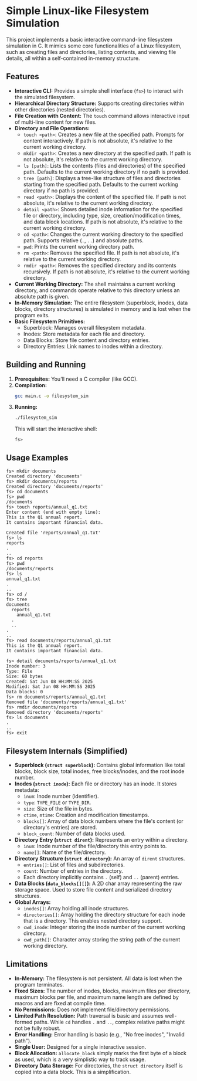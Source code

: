 # Simple Linux-like Filesystem Simulation

This project implements a basic interactive command-line filesystem simulation in C. It mimics some core functionalities of a Linux filesystem, such as creating files and directories, listing contents, and viewing file details, all within a self-contained in-memory structure.

## Features

*   **Interactive CLI:** Provides a simple shell interface (`fs>`) to interact with the simulated filesystem.
*   **Hierarchical Directory Structure:** Supports creating directories within other directories (nested directories).
*   **File Creation with Content:** The `touch` command allows interactive input of multi-line content for new files.
*   **Directory and File Operations:**
    *   `touch <path>`: Creates a new file at the specified path. Prompts for content interactively. If path is not absolute, it's relative to the current working directory.
    *   `mkdir <path>`: Creates a new directory at the specified path. If path is not absolute, it's relative to the current working directory.
    *   `ls [path]`: Lists the contents (files and directories) of the specified path. Defaults to the current working directory if no path is provided.
    *   `tree [path]`: Displays a tree-like structure of files and directories starting from the specified path. Defaults to the current working directory if no path is provided.
    *   `read <path>`: Displays the content of the specified file. If path is not absolute, it's relative to the current working directory.
    *   `detail <path>`: Shows detailed inode information for the specified file or directory, including type, size, creation/modification times, and data block locations. If path is not absolute, it's relative to the current working directory.
    *   `cd <path>`: Changes the current working directory to the specified path. Supports relative (`.`, `..`) and absolute paths.
    *   `pwd`: Prints the current working directory path.
    *   `rm <path>`: Removes the specified file. If path is not absolute, it's relative to the current working directory.
    *   `rmdir <path>`: Removes the specified directory and its contents recursively. If path is not absolute, it's relative to the current working directory.
*   **Current Working Directory:** The shell maintains a current working directory, and commands operate relative to this directory unless an absolute path is given.
*   **In-Memory Simulation:** The entire filesystem (superblock, inodes, data blocks, directory structures) is simulated in memory and is lost when the program exits.
*   **Basic Filesystem Primitives:**
    *   Superblock: Manages overall filesystem metadata.
    *   Inodes: Store metadata for each file and directory.
    *   Data Blocks: Store file content and directory entries.
    *   Directory Entries: Link names to inodes within a directory.

## Building and Running

1.  **Prerequisites:** You'll need a C compiler (like GCC).
2.  **Compilation:**
    ```bash
    gcc main.c -o filesystem_sim
    ```
3.  **Running:**
    ```bash
    ./filesystem_sim
    ```
    This will start the interactive shell:
    ```
    fs>
    ```

## Usage Examples

```
fs> mkdir documents
Created directory 'documents'
fs> mkdir documents/reports
Created directory 'documents/reports'
fs> cd documents
fs> pwd
/documents
fs> touch reports/annual_q1.txt
Enter content (end with empty line):
This is the Q1 annual report.
It contains important financial data.

Created file 'reports/annual_q1.txt'
fs> ls
reports
.
..
fs> cd reports
fs> pwd
/documents/reports
fs> ls
annual_q1.txt
.
..
fs> cd /
fs> tree
documents
  reports
    annual_q1.txt
  .
  ..
.
..
fs> read documents/reports/annual_q1.txt
This is the Q1 annual report.
It contains important financial data.

fs> detail documents/reports/annual_q1.txt
Inode number: 3
Type: File
Size: 60 bytes
Created: Sat Jun 08 HH:MM:SS 2025
Modified: Sat Jun 08 HH:MM:SS 2025
Data blocks: 0 
fs> rm documents/reports/annual_q1.txt
Removed file 'documents/reports/annual_q1.txt'
fs> rmdir documents/reports
Removed directory 'documents/reports'
fs> ls documents
.
..
fs> exit
```

## Filesystem Internals (Simplified)

*   **Superblock (`struct superblock`):** Contains global information like total blocks, block size, total inodes, free blocks/inodes, and the root inode number.
*   **Inodes (`struct inode`):** Each file or directory has an inode. It stores metadata:
    *   `inum`: Inode number (identifier).
    *   `type`: `TYPE_FILE` or `TYPE_DIR`.
    *   `size`: Size of the file in bytes.
    *   `ctime`, `mtime`: Creation and modification timestamps.
    *   `blocks[]`: Array of data block numbers where the file's content (or directory's entries) are stored.
    *   `block_count`: Number of data blocks used.
*   **Directory Entry (`struct dirent`):** Represents an entry within a directory.
    *   `inum`: Inode number of the file/directory this entry points to.
    *   `name[]`: Name of the file/directory.
*   **Directory Structure (`struct directory`):** An array of `dirent` structures.
    *   `entries[]`: List of files and subdirectories.
    *   `count`: Number of entries in the directory.
    *   Each directory implicitly contains `.` (self) and `..` (parent) entries.
*   **Data Blocks (`data_blocks[][]`):** A 2D char array representing the raw storage space. Used to store file content and serialized directory structures.
*   **Global Arrays:**
    *   `inodes[]`: Array holding all inode structures.
    *   `directories[]`: Array holding the directory structure for each inode that is a directory. This enables nested directory support.
    *   `cwd_inode`: Integer storing the inode number of the current working directory.
    *   `cwd_path[]`: Character array storing the string path of the current working directory.

## Limitations

*   **In-Memory:** The filesystem is not persistent. All data is lost when the program terminates.
*   **Fixed Sizes:** The number of inodes, blocks, maximum files per directory, maximum blocks per file, and maximum name length are defined by macros and are fixed at compile time.
*   **No Permissions:** Does not implement file/directory permissions.
*   **Limited Path Resolution:** Path traversal is basic and assumes well-formed paths. While `cd` handles `.` and `..`, complex relative paths might not be fully robust.
*   **Error Handling:** Error handling is basic (e.g., "No free inodes", "Invalid path").
*   **Single User:** Designed for a single interactive session.
*   **Block Allocation:** `allocate_block` simply marks the first byte of a block as used, which is a very simplistic way to track usage.
*   **Directory Data Storage:** For directories, the `struct directory` itself is copied into a data block. This is a simplification.
